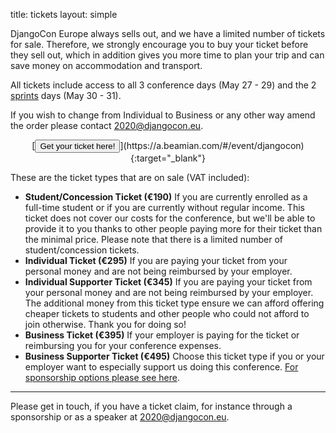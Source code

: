 title: tickets
layout: simple

DjangoCon Europe always sells out, and we have a limited number of tickets for sale. Therefore, we strongly encourage you to buy your ticket before they sell out, which in addition gives you more time to plan your trip and can save money on accommodation and transport.

All tickets include access to all 3 conference days (May 27 - 29) and the 2 [sprints](/information/sprints/) days (May 30 - 31). 

If you wish to change from Individual to Business or any other way amend the order please contact [2020@djangocon.eu](mailto:2020@djangocon.eu).

<center>[<button class="btn">Get your ticket here!</button>](https://a.beamian.com/#/event/djangocon){:target="_blank"}</center>

These are the ticket types that are on sale (VAT included):

* <strong>Student/Concession Ticket (€190)</strong>
If you are currently enrolled as a full-time student or if you are currently without regular income. This ticket does not cover our costs for the conference, but we'll be able to provide it to you thanks to other people paying more for their ticket than the minimal price. Please note that there is a limited number of student/concession tickets.
* <strong>Individual Ticket (€295)</strong>
If you are paying your ticket from your personal money and are not being reimbursed by your employer.
* <strong>Individual Supporter Ticket (€345)</strong>
If you are paying your ticket from your personal money and are not being reimbursed by your employer. The additional money from this ticket type ensure we can afford offering cheaper tickets to students and other people who could not afford to join otherwise. Thank you for doing so!
* <strong>Business Ticket (€395)</strong>
If your employer is paying for the ticket or reimbursing you for your conference expenses.
* <strong>Business Supporter Ticket (€495)</strong>
Choose this ticket type if you or your employer want to especially support us doing this conference.
[For sponsorship options please see here](/sponsors/sponsorships/).

---

Please get in touch, if you have a ticket claim, for instance through a sponsorship or as a speaker at [2020@djangocon.eu](mailto:2020@djangocon.eu).
